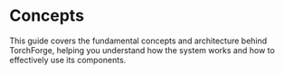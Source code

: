 # Concepts

This guide covers the fundamental concepts and architecture behind TorchForge,
helping you understand how the system works and how to effectively use its components.
